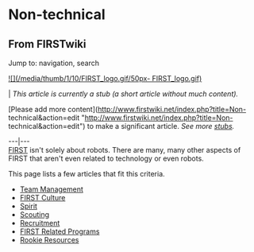# Non-technical

## From FIRSTwiki

Jump to: navigation, search

[![](/media/thumb/1/10/FIRST_logo.gif/50px-
FIRST_logo.gif)](Image:FIRST_logo.gif)

| _This article is currently a stub (a short article without much content)._

[Please add more content](http://www.firstwiki.net/index.php?title=Non-
technical&action=edit "http://www.firstwiki.net/index.php?title=Non-
technical&action=edit") to make a significant article. _See more [stubs](Special:Shortpages "Special:Shortpages")._

---|---<br>
[FIRST](first) isn't solely about robots. There are many, many other aspects of FIRST that aren't even related to technology or even robots.

This page lists a few articles that fit this criteria.

- [Team Management](Team_management "Team management")
- [FIRST Culture](FIRST_culture "FIRST culture")
- [Spirit](Spirit "Spirit")
- [Scouting](Scouting "Scouting")
- [Recruitment](Recruitment "Recruitment")
- [FIRST Related Programs](/index.php?title=FIRST_Related_Programs&action=edit "FIRST Related Programs")
- [Rookie Resources](Rookie_Resources "Rookie Resources")
